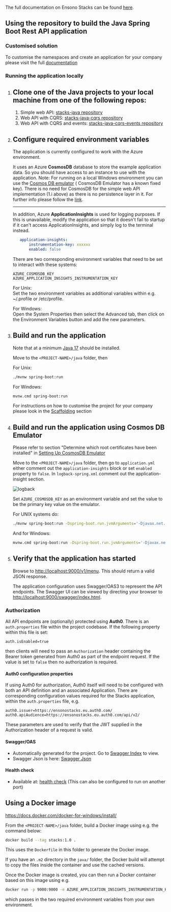 The full documentation on Ensono Stacks can be found [here](https://stacks.ensono.com/).

## Using the repository to build the Java Spring Boot Rest API application

### Customised solution

To customise the namespaces and create an application for your company please visit the
full [documentation](https://stacks.ensono.com/docs)

### Running the application locally

1. Clone one of the Java projects to your local machine from one of the following repos:
   ---
   1. Simple web API: [stacks-java repository](https://github.com/Ensono/stacks-java)
   2. Web API with CQRS: [stacks-java-cqrs repository](https://github.com/Ensono/stacks-java-cqrs)
   3. Web API with CQRS and events: [stacks-java-cqrs-events repository](https://github.com/Ensono/stacks-java-cqrs-events)

2. Configure required environment variables
   ---
   The application is currently configured to work with the Azure environment.

   It uses an Azure **CosmosDB** database to store the example application data. So you should have
   access to an instance to use with the application. Note: For running on a local Windows
   environment you can use
   the [Cosmos DB emulator](docs/workloads/azure/backend/java/setting_up_cosmos_db_locally_java.md) (
   CosmosDB Emulator has a known fixed key). There is no need for CosmosDB for the simple web API
   implementation (1.i above) as there is no persistence layer in it. For further info please follow
   the [link](https://docs.microsoft.com/en-us/azure/cosmos-db/local-emulator?tabs=ssl-netstd21).
    
   ---

   In addition, Azure **ApplicationInsights** is used for logging purposes. If this is unavailable,
   modify the application so that it doesn't fail to startup if it can't access ApplicationInsights,
   and simply log to the terminal instead.

    ```yaml
       application-insights:
           instrumentation-key: xxxxxx
           enabled: false
    ```

   There are two corresponding environment variables that need to be set to interact with these
   systems:

    ```text
    AZURE_COSMOSDB_KEY
    AZURE_APPLICATION_INSIGHTS_INSTRUMENTATION_KEY
    ```

   For Unix:</br>
   Set the two environment variables as additional variables within e.g. ~/.profile or /etc/profile.

   For Windows:</br>
   Open the System Properties then select the Advanced tab, then click on the Environment Variables
   button and add the new parameters.

3. Build and run the application
   ---

   Note that at a minimum [Java 17](https://www.azul.com/downloads/#zulu) should be installed.

   Move to the `<PROJECT-NAME>/java` folder, then

   For Unix:

    ```bash
    ./mvnw spring-boot:run
    ```

   For Windows:

    ```bash
    mvnw.cmd spring-boot:run
    ```

   For instructions on how to customise the project for your company please look in
   the [Scaffolding](docs/workloads/azure/backend/java/scaffolding_java.md) section

4. Build and run the application using Cosmos DB Emulator
   ---
   Please refer to section "Determine which root certificates have been installed"
   in [Setting Up CosmosDB Emulator](docs/workloads/azure/backend/java/setting_up_cosmos_db_locally_java.md)

   Move to the `<PROJECT-NAME>/java` folder, then go to `application.yml` either comment out
   the `application-insights` block or set `enabled`  property to `false`. In `logback-spring.xml`
   comment out the application-insight section.

   ![logback](/img/logback_xml.png)

   Set `AZURE_COSMOSDB_KEY` as an environment variable and set the value to be the primary key value
   on the emulator.
   <br />

   For UNIX systems do:

    ```bash
    ./mvnw spring-boot:run -Dspring-boot.run.jvmArguments='-Djavax.net.ssl.trustStore="<Location of the root cosmos db certificate>" -Djavax.net.ssl.trustStorePassword="changeit"'
    ```

   And for Windows:

    ```bash
    mvnw.cmd spring-boot:run -Dspring-boot.run.jvmArguments='-Djavax.net.ssl.trustStore="<Location of the root cosmos db certificate>" -Djavax.net.ssl.trustStorePassword="changeit"'
    ```

5. Verify that the application has started
   ---
   Browse to [http://localhost:9000/v1/menu](http://localhost:9000/v1/menu). This should return a
   valid JSON response.

   The application configuration uses Swagger/OAS3 to represent the API endpoints. The Swagger UI
   can be viewed by directing your browser
   to [http://localhost:9000/swagger/index.html](http://localhost:9000/swagger/index.html).

### Authorization

All API endpoints are (optionally) protected using **Auth0**. There is an `auth.properties` file
within the project codebase. If the following property within this file is set:

```text
auth.isEnabled=true

```

then clients will need to pass an `Authorization` header containing the Bearer token generated from
Auth0 as part of the endpoint request. If the value is set to `false` then no authorization is
required.

#### Auth0 configuration properties

If using Auth0 for authorization, Auth0 itself will need to be configured with both an API
definition and an associated Application. There are corresponding configuration values required for
the Stacks application, within the `auth.properties` file, e.g.

```text
auth0.issuer=https://ensonostacks.eu.auth0.com/
auth0.apiAudience=https://ensonostacks.eu.auth0.com/api/v2/
```

These parameters are used to verify that the JWT supplied in the Authorization header of a request
is valid.

#### Swagger/OAS

- Automatically generated for the project. Go
  to [Swagger Index](http://localhost:9000/swagger/index.html) to view.
- Swagger Json is here: [Swagger Json](http://localhost:9000/swagger/oas.json)

#### Health check

- Available at: [health check](http://localhost:9000/health)
  (This can also be configured to run on another port)

## Using a Docker image

<https://docs.docker.com/docker-for-windows/install/>

From the `<PROJECT-NAME>/java` folder, build a Docker image using e.g. the command below:

   ```bash
   docker build --tag stacks:1.0 .
   ```

This uses the `Dockerfile` in this folder to generate the Docker image.

If you have an `.m2` directory in the `java/` folder, the Docker build will attempt to copy the
files inside the container and use the cached versions.

Once the Docker image is created, you can then run a Docker container based on this image using e.g.

   ```bash
   docker run -p 9000:9000 -e AZURE_APPLICATION_INSIGHTS_INSTRUMENTATION_KEY -e AZURE_COSMOSDB_KEY stacks:1.0
   ```

which passes in the two required environment variables from your own environment.
